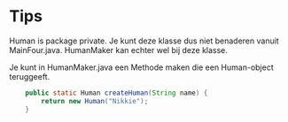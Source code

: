 # Tips

Human is package private. Je kunt deze klasse dus niet benaderen vanuit MainFour.java. HumanMaker kan echter wel bij
deze klasse.

Je kunt in HumanMaker.java een Methode maken die een Human-object teruggeeft.

```java
    public static Human createHuman(String name) {
        return new Human("Nikkie");
    }
```